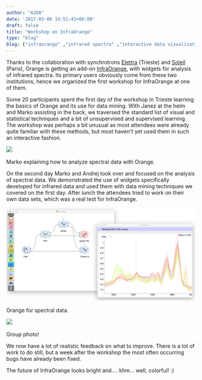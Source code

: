 ```yaml
---
author: "AJDA"
date: '2017-03-08 14:51:43+00:00'
draft: false
title: "Workshop on InfraOrange"
type: "blog"
blog: ["infraorange" ,"infrared spectra" ,"interactive data visualization"  ,"orange3" ,"workshop" ]
---
```


Thanks to the collaboration with synchrotrons [Elettra](https://www.elettra.trieste.it/) (Trieste) and [Soleil](https://www.synchrotron-soleil.fr/) (Paris), Orange is getting an add-on [InfraOrange](https://github.com/markotoplak/orange-infrared), with widgets for analysis of infrared spectra. Its primary users obviously come from these two institutions, hence we organized the first workshop for InfraOrange at one of them.

Some 20 participants spent the first day of the workshop in Trieste learning the basics of Orange and its use for data mining. With Janez at the helm and Marko assisting in the back, we traversed the standard list of visual and statistical techniques and a bit of unsupervised and supervised learning. The workshop was perhaps a bit unusual as most attendees were already quite familiar with these methods, but most haven't yet used them in such an interactive fashion.

![](Curves2.jpg)

Marko explaining how to analyze spectral data with Orange.



On the second day Marko and Andrej took over and focused on the analysis of spectral data. We demonstrated the use of widgets specifically developed for infrared data and used them with data mining techniques we covered on the first day. After lunch the attendees tried to work on their own data sets, which was a real test for InfraOrange.

![](Screen-Shot-2017-03-08-at-15.41.33.png)

Orange for spectral data.



![](Group_photo.jpg)

Group photo!



We now have a lot of realistic feedback on what to improve. There is a lot of work to do still, but a week after the workshop the most often occurring bugs have already been fixed.

The future of InfraOrange looks bright and.... khm... well, colorful! :)
